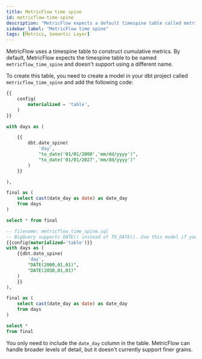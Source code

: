 ```yaml
---
title: MetricFlow time spine
id: metricflow-time-spine
description: "MetricFlow expects a default timespine table called metricflow_time_spine"
sidebar_label: "MetricFlow time spine"
tags: [Metrics, Semantic Layer]
---
```


MetricFlow uses a timespine table to construct cumulative metrics. By default, MetricFlow expects the timespine table to be named `metricflow_time_spine` and doesn't support using a different name.

To create this table, you need to create a model in your dbt project called `metricflow_time_spine` and add the following code:

<File name='metricflow_time_spine.sql'>

```sql
{{
    config(
        materialized = 'table',
    )
}}

with days as (

    {{
        dbt.date_spine(
            'day',
            "to_date('01/01/2000','mm/dd/yyyy')",
            "to_date('01/01/2027','mm/dd/yyyy')"
        )
    }}

),

final as (
    select cast(date_day as date) as date_day
    from days
)

select * from final
```
</File>

```sql
-- filename: metricflow_time_spine.sql
-- BigQuery supports DATE() instead of TO_DATE(). Use this model if you're using BigQuery
{{config(materialized='table')}}
with days as (
    {{dbt.date_spine(
        'day',
        "DATE(2000,01,01)",
        "DATE(2030,01,01)"
    )
    }}
),

final as (
    select cast(date_day as date) as date_day
    from days
)

select *
from final
```
You only need to include the `date_day` column in the table. MetricFlow can handle broader levels of detail, but it doesn't currently support finer grains.
